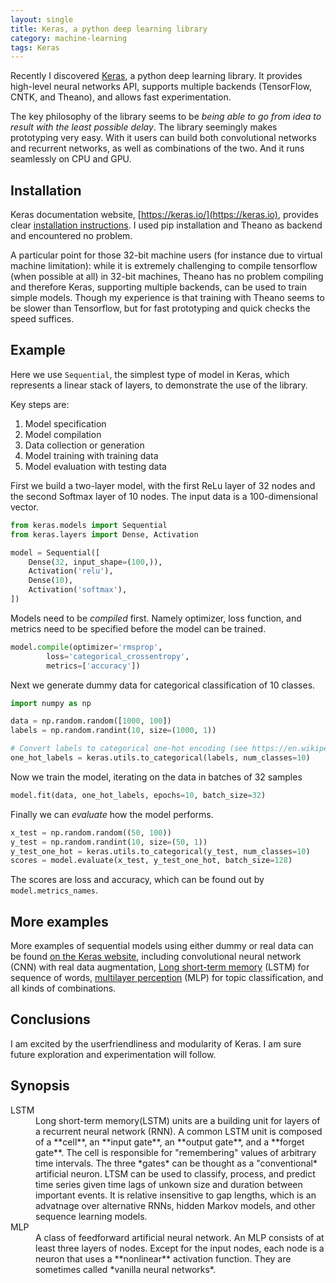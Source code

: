```yaml
---
layout: single
title: Keras, a python deep learning library
category: machine-learning
tags: Keras
---
```


Recently I discovered [Keras](https://keras.io/), a python deep learning library. It provides high-level neural networks API, supports multiple backends (TensorFlow, CNTK, and Theano), and allows fast experimentation.

The key philosophy of the library seems to be *being able to go from idea to result with the least possible delay*. The library seemingly makes prototyping very easy. With it users can build both convolutional networks and recurrent networks, as well as combinations of the two. And it runs seamlessly on CPU and GPU.

## Installation

Keras documentation website, [https://keras.io/](https://keras.io), provides clear [installation instructions](https://keras.io/#installation). I used pip installation and Theano as backend and encountered no problem.

A particular point for those 32-bit machine users (for instance due to virtual machine limitation): while it is extremely challenging to compile tensorflow (when possible at all) in 32-bit machines, Theano has no problem compiling and therefore Keras, supporting multiple backends, can be used to train simple models. Though my experience is that training with Theano seems to be slower than Tensorflow, but for fast prototyping and quick checks the speed suffices.


## Example

Here we use `Sequential`, the simplest type of model in Keras, which represents a linear stack of layers, to demonstrate the use of the library. 

Key steps are:

1. Model specification
2. Model compilation
3. Data collection or generation
4. Model training with training data
5. Model evaluation with testing data

First we build a two-layer model, with the first ReLu layer of 32 nodes and the second Softmax layer of 10 nodes. The input data is a 100-dimensional vector.

```python
from keras.models import Sequential
from keras.layers import Dense, Activation

model = Sequential([
    Dense(32, input_shape=(100,)),
    Activation('relu'),
    Dense(10),
    Activation('softmax'),
])
```

Models need to be *compiled* first. Namely optimizer, loss function, and metrics need to be specified before the model can be trained.

```python
model.compile(optimizer='rmsprop',
		loss='categorical_crossentropy',
		metrics=['accuracy'])
```

Next we generate dummy data for categorical classification of 10 classes.

```python
import numpy as np

data = np.random.random([1000, 100])
labels = np.random.randint(10, size=(1000, 1))

# Convert labels to categorical one-hot encoding (see https://en.wikipedia.org/wiki/One-hot for definition)
one_hot_labels = keras.utils.to_categorical(labels, num_classes=10)
```

Now we train the model, iterating on the data in batches of 32 samples

```python
model.fit(data, one_hot_labels, epochs=10, batch_size=32)
```

Finally we can *evaluate* how the model performs.

```python
x_test = np.random.random((50, 100))
y_test = np.random.randint(10, size=(50, 1))
y_test_one_hot = keras.utils.to_categorical(y_test, num_classes=10)
scores = model.evaluate(x_test, y_test_one_hot, batch_size=128)
```

The scores are loss and accuracy, which can be found out by `model.metrics_names`.

## More examples

More examples of sequential models using either dummy or real data can be found [on the Keras website](https://keras.io/getting-started/sequential-model-guide/), including convolutional neural network (CNN) with real data augmentation, [Long short-term memory](https://en.wikipedia.org/wiki/Long_short-term_memory) (LSTM) for sequence of words, [multilayer perception](https://en.wikipedia.org/wiki/Multilayer_perceptron) (MLP) for topic classification, and all kinds of combinations.

## Conclusions

I am excited by the userfriendliness and modularity of Keras. I am sure future exploration and experimentation will follow.

## Synopsis

<dl>
<dt>LSTM</dt>
<dd>Long short-term memory(LSTM) units are a building unit for layers of a recurrent neural network (RNN). A common LSTM unit is composed of a **cell**, an **input gate**, an **output gate**, and a **forget gate**. The cell is responsible for "remembering" values of arbitrary time intervals. The three *gates* can be thought as a "conventional* artificial neuron. LTSM can be used to classify, process, and predict time series given time lags of unkown size and duration between important events. It is relative insensitive to gap lengths, which is an advatnage over alternative RNNs, hidden Markov models, and other sequence learning models. </dd>
<dt>MLP</dt>
<dd>A class of feedforward artificial neural network. An MLP consists of at least three layers of nodes. Except for the input nodes, each node is a neuron that uses a **nonlinear** activation function. They are sometimes called *vanilla neural networks*.</dd>
</dl>
